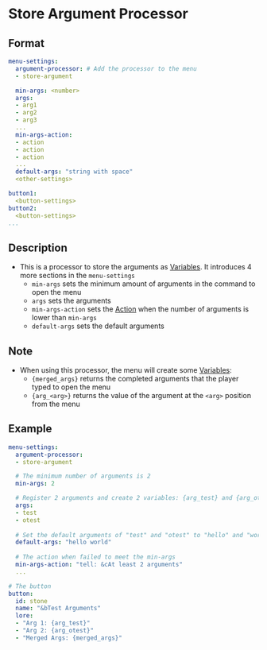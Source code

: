 # Store Argument Processor

## Format
```yaml
menu-settings:
  argument-processor: # Add the processor to the menu
  - store-argument

  min-args: <number>
  args:
  - arg1
  - arg2
  - arg3
  ...
  min-args-action:
  - action
  - action
  - action
  ...
  default-args: "string with space"
  <other-settings>

button1:
  <button-settings>
button2:
  <button-settings>
...
```

## Description
* This is a processor to store the arguments as [Variables](../Variable.md). It introduces 4 more sections in the `menu-settings`
  * `min-args` sets the minimum amount of arguments in the command to open the menu
  * `args` sets the arguments
  * `min-args-action` sets the [Action](../Action.md) when the number of arguments is lower than `min-args`
  * `default-args` sets the default arguments

## Note
* When using this processor, the menu will create some [Variables](../Variable.md):
  * `{merged_args}` returns the completed arguments that the player typed to open the menu
  * `{arg_<arg>}` returns the value of the argument at the `<arg>` position from the menu

## Example
```yaml
menu-settings:
  argument-processor:
  - store-argument

  # The minimum number of arguments is 2
  min-args: 2

  # Register 2 arguments and create 2 variables: {arg_test} and {arg_otest}
  args:
  - test
  - otest
  
  # Set the default arguments of "test" and "otest" to "hello" and "world"
  default-args: "hello world"
  
  # The action when failed to meet the min-args
  min-args-action: "tell: &cAt least 2 arguments"
  ...

# The button
button:
  id: stone
  name: "&bTest Arguments"
  lore:
  - "Arg 1: {arg_test}"
  - "Arg 2: {arg_otest}"
  - "Merged Args: {merged_args}"
```  
